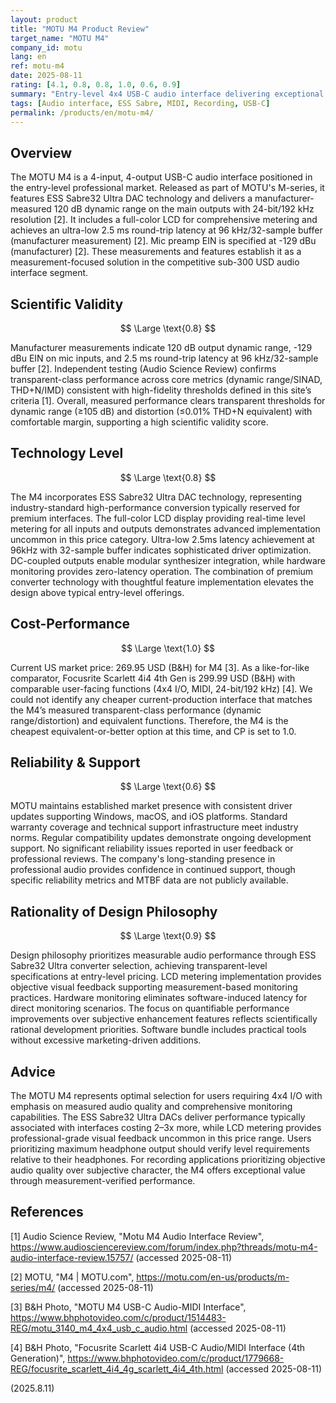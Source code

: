 ```yaml
---
layout: product
title: "MOTU M4 Product Review"
target_name: "MOTU M4"
company_id: motu
lang: en
ref: motu-m4
date: 2025-08-11
rating: [4.1, 0.8, 0.8, 1.0, 0.6, 0.9]
summary: "Entry-level 4x4 USB-C audio interface delivering exceptional measured performance through ESS Sabre32 Ultra DACs, comprehensive LCD metering, and ultra-low latency operation at competitive pricing."
tags: [Audio interface, ESS Sabre, MIDI, Recording, USB-C]
permalink: /products/en/motu-m4/
---
```

## Overview

The MOTU M4 is a 4-input, 4-output USB-C audio interface positioned in the entry-level professional market. Released as part of MOTU's M-series, it features ESS Sabre32 Ultra DAC technology and delivers a manufacturer-measured 120 dB dynamic range on the main outputs with 24-bit/192 kHz resolution [2]. It includes a full-color LCD for comprehensive metering and achieves an ultra-low 2.5 ms round-trip latency at 96 kHz/32-sample buffer (manufacturer measurement) [2]. Mic preamp EIN is specified at -129 dBu (manufacturer) [2]. These measurements and features establish it as a measurement-focused solution in the competitive sub-300 USD audio interface segment.

## Scientific Validity

$$ \Large \text{0.8} $$

Manufacturer measurements indicate 120 dB output dynamic range, -129 dBu EIN on mic inputs, and 2.5 ms round-trip latency at 96 kHz/32-sample buffer [2]. Independent testing (Audio Science Review) confirms transparent-class performance across core metrics (dynamic range/SINAD, THD+N/IMD) consistent with high-fidelity thresholds defined in this site’s criteria [1]. Overall, measured performance clears transparent thresholds for dynamic range (≥105 dB) and distortion (≤0.01% THD+N equivalent) with comfortable margin, supporting a high scientific validity score.

## Technology Level

$$ \Large \text{0.8} $$

The M4 incorporates ESS Sabre32 Ultra DAC technology, representing industry-standard high-performance conversion typically reserved for premium interfaces. The full-color LCD display providing real-time level metering for all inputs and outputs demonstrates advanced implementation uncommon in this price category. Ultra-low 2.5ms latency achievement at 96kHz with 32-sample buffer indicates sophisticated driver optimization. DC-coupled outputs enable modular synthesizer integration, while hardware monitoring provides zero-latency operation. The combination of premium converter technology with thoughtful feature implementation elevates the design above typical entry-level offerings.

## Cost-Performance

$$ \Large \text{1.0} $$

Current US market price: 269.95 USD (B&H) for M4 [3]. As a like-for-like comparator, Focusrite Scarlett 4i4 4th Gen is 299.99 USD (B&H) with comparable user-facing functions (4x4 I/O, MIDI, 24-bit/192 kHz) [4]. We could not identify any cheaper current-production interface that matches the M4’s measured transparent-class performance (dynamic range/distortion) and equivalent functions. Therefore, the M4 is the cheapest equivalent-or-better option at this time, and CP is set to 1.0.

## Reliability & Support

$$ \Large \text{0.6} $$

MOTU maintains established market presence with consistent driver updates supporting Windows, macOS, and iOS platforms. Standard warranty coverage and technical support infrastructure meet industry norms. Regular compatibility updates demonstrate ongoing development support. No significant reliability issues reported in user feedback or professional reviews. The company's long-standing presence in professional audio provides confidence in continued support, though specific reliability metrics and MTBF data are not publicly available.

## Rationality of Design Philosophy

$$ \Large \text{0.9} $$

Design philosophy prioritizes measurable audio performance through ESS Sabre32 Ultra converter selection, achieving transparent-level specifications at entry-level pricing. LCD metering implementation provides objective visual feedback supporting measurement-based monitoring practices. Hardware monitoring eliminates software-induced latency for direct monitoring scenarios. The focus on quantifiable performance improvements over subjective enhancement features reflects scientifically rational development priorities. Software bundle includes practical tools without excessive marketing-driven additions.

## Advice

The MOTU M4 represents optimal selection for users requiring 4x4 I/O with emphasis on measured audio quality and comprehensive monitoring capabilities. The ESS Sabre32 Ultra DACs deliver performance typically associated with interfaces costing 2–3x more, while LCD metering provides professional-grade visual feedback uncommon in this price range. Users prioritizing maximum headphone output should verify level requirements relative to their headphones. For recording applications prioritizing objective audio quality over subjective character, the M4 offers exceptional value through measurement-verified performance.

## References

[1] Audio Science Review, "Motu M4 Audio Interface Review", https://www.audiosciencereview.com/forum/index.php?threads/motu-m4-audio-interface-review.15757/ (accessed 2025-08-11)

[2] MOTU, "M4 | MOTU.com", https://motu.com/en-us/products/m-series/m4/ (accessed 2025-08-11)

[3] B&H Photo, "MOTU M4 USB-C Audio-MIDI Interface", https://www.bhphotovideo.com/c/product/1514483-REG/motu_3140_m4_4x4_usb_c_audio.html (accessed 2025-08-11)

[4] B&H Photo, "Focusrite Scarlett 4i4 USB-C Audio/MIDI Interface (4th Generation)", https://www.bhphotovideo.com/c/product/1779668-REG/focusrite_scarlett_4i4_4g_scarlett_4i4_4th.html (accessed 2025-08-11)

(2025.8.11)
